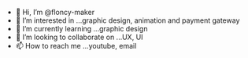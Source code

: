 - 👋 Hi, I’m @floncy-maker
- 👀 I’m interested in ...graphic design, animation and payment gateway
- 🌱 I’m currently learning ...graphic design
- 💞️ I’m looking to collaborate on ...UX, UI
- 📫 How to reach me ...youtube, email

<!---
floncy-maker/floncy-maker is a ✨ special ✨ repository because its `README.md` (this file) appears on your GitHub profile.
You can click the Preview link to take a look at your changes.
--->
